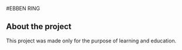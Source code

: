 #EBBEN RING

## About the project
This project was made only for the purpose of learning and education. 

